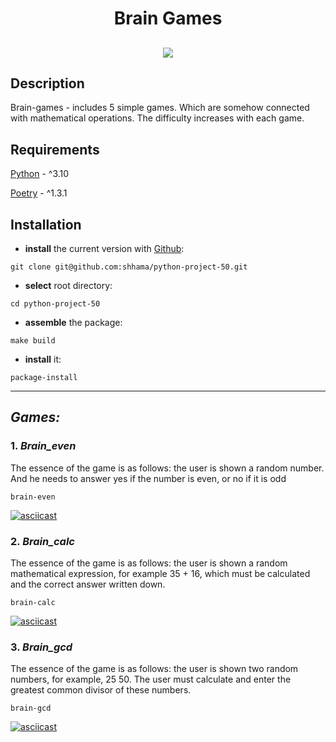 <h1 align="center">Brain Games</h1>
<h2 align="center">
 
<a href="https://codeclimate.com/github/shhama/python-project-50/maintainability"><img src="https://api.codeclimate.com/v1/badges/cf71ff52c98e562d0f05/maintainability" /></a>

</h2>

<p align="center">


## Description

Brain-games - includes 5 simple games. Which are somehow connected with mathematical operations. The difficulty increases with each game.

## Requirements
[Python](https://www.python.org) - ^3.10

[Poetry](https://python-poetry.org) - ^1.3.1

## Installation
- **install** the current version with [Github](https://github.com/shhama/python-project-50):
```
git clone git@github.com:shhama/python-project-50.git
```
- **select** root directory:
```
cd python-project-50
```
- **assemble** the package:
```
make build
```
- **install** it:
```
package-install
```
______

## ***Games:***

### 1. ***Brain_even***
The essence of the game is as follows: the user is shown a random number. And he needs to answer yes if the number is even, or no if it is odd
```
brain-even
```
[![asciicast](https://asciinema.org/a/qxWNjII20JSE585eKket52xDH.svg)](https://asciinema.org/a/qxWNjII20JSE585eKket52xDH)
 
### 2. ***Brain_calc***
The essence of the game is as follows: the user is shown a random mathematical expression, for example 35 + 16, which must be calculated and the correct answer written down.
```
brain-calc
```
[![asciicast](https://asciinema.org/a/2TR6lBz7Z9fzQLPfAJI8zNsrR.svg)](https://asciinema.org/a/2TR6lBz7Z9fzQLPfAJI8zNsrR)
 
### 3. ***Brain_gcd***
The essence of the game is as follows: the user is shown two random numbers, for example, 25 50. The user must calculate and enter the greatest common divisor of these numbers.
```
brain-gcd
```
[![asciicast](https://asciinema.org/a/KdkPRIkNtGXheTBgBYLJiT3RG.svg)](https://asciinema.org/a/KdkPRIkNtGXheTBgBYLJiT3RG)

